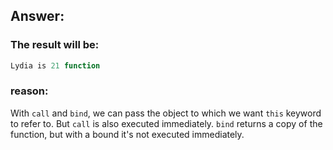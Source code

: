 ## Answer:

### The result will be:

```javascript
Lydia is 21 function
```

### reason:

With `call` and `bind`, we can pass the object to which we want `this` keyword to refer to. But `call` is also executed immediately. `bind` returns a copy of the function, but with a bound it's not executed immediately.
